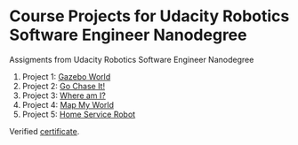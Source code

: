 # Course Projects for Udacity Robotics Software Engineer Nanodegree
Assigments from Udacity Robotics Software Engineer Nanodegree

1. Project 1: [Gazebo World](Project1_Build_my_world)
2. Project 2: [Go Chase It!](Project2_Chase_it)
3. Project 3: [Where am I?](Project3_Where_am_I)
4. Project 4: [Map My World](Project4_Map_my_world)
5. Project 5: [Home Service Robot](Project5_Home_service_robot)

Verified [certificate](https://confirm.udacity.com/e/7766213e-6dbf-11ee-a1dd-839d0ca015ce).
